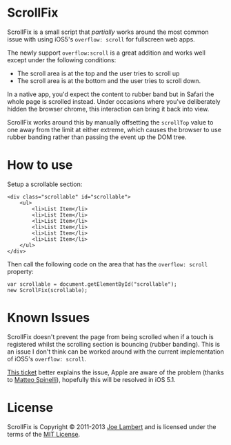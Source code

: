 # ScrollFix

ScrollFix is a small script that *partially* works around the most common issue with using iOS5's `overflow: scroll` for fullscreen web apps.

The newly support `overflow:scroll` is a great addition and works well except under the following conditions:

- 	The scroll area is at the top and the user tries to scroll up
- 	The scroll area is at the bottom and the user tries to scroll down.

In a native app, you'd expect the content to rubber band but in Safari the whole page is scrolled instead. Under occasions where you've deliberately hidden the browser chrome, this interaction can bring it back into view.

ScrollFix works around this by manually offsetting the `scrollTop` value to one away from the limit at either extreme, which causes the browser to use rubber banding rather than passing the event up the DOM tree.

# How to use

Setup a scrollable section:

	<div class="scrollable" id="scrollable">
		<ul>
			<li>List Item</li>
			<li>List Item</li>
			<li>List Item</li>
			<li>List Item</li>
			<li>List Item</li>
			<li>List Item</li>
		</ul>
	</div>

Then call the following code on the area that has the `overflow: scroll` property:

	var scrollable = document.getElementById("scrollable");
	new ScrollFix(scrollable);
	
# Known Issues

ScrollFix doesn't prevent the page from being scrolled when if a touch is registered whilst the scrolling section is bouncing (rubber banding). This is an issue I don't think can be worked around with the current implementation of iOS5's `overflow: scroll`.

[This ticket](https://github.com/joelambert/ScrollFix/issues/1#issuecomment-2421225) better explains the issue, Apple are aware of the problem (thanks to [Matteo Spinelli](http://www.twitter.com/cubiq)), hopefully this will be resolved in iOS 5.1.

# License

ScrollFix is Copyright &copy; 2011-2013 [Joe Lambert](http://www.joelambert.co.uk) and is licensed under the terms of the [MIT License](http://www.opensource.org/licenses/mit-license.php).
